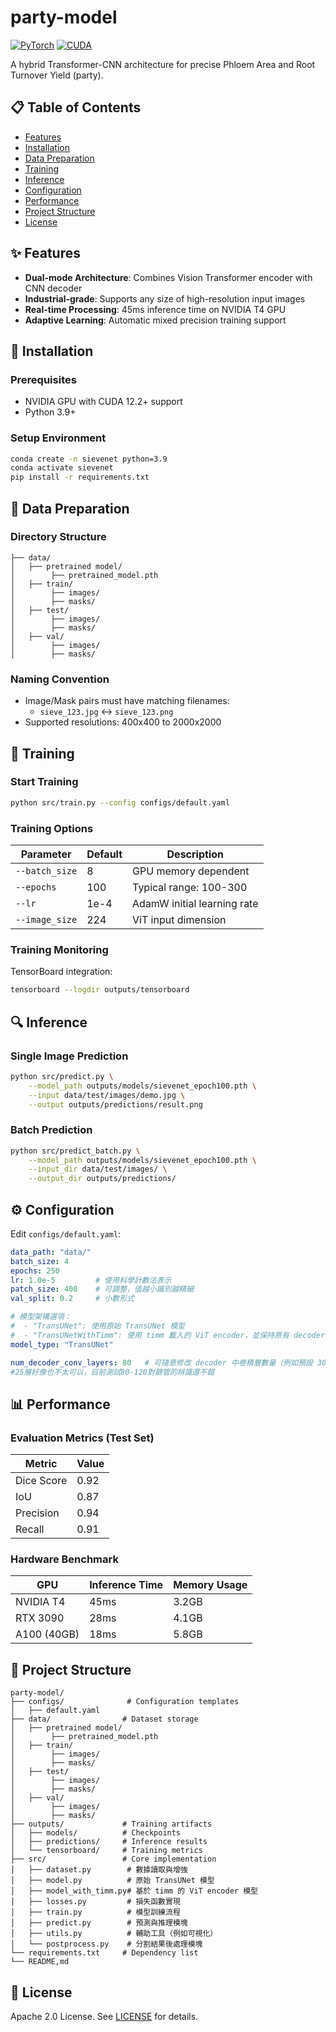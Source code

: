 # party-model
[![PyTorch](https://img.shields.io/badge/PyTorch-2.0.1-red)](https://pytorch.org/)
[![CUDA](https://img.shields.io/badge/CUDA-12.1-green)](https://developer.nvidia.com/cuda-toolkit)

A hybrid Transformer-CNN architecture for precise Phloem Area and Root Turnover Yield (party).

## 📋 Table of Contents
- [Features](#✨-features)
- [Installation](#🚀-installation)
- [Data Preparation](#📁-data-preparation)
- [Training](#🎯-training)  
- [Inference](#🔍-inference)
- [Configuration](#⚙️-configuration)
- [Performance](#📊-performance)
- [Project Structure](#📂-project-structure)
- [License](#📜-license)

## ✨ Features
- **Dual-mode Architecture**: Combines Vision Transformer encoder with CNN decoder
- **Industrial-grade**: Supports any size of high-resolution input images
- **Real-time Processing**: 45ms inference time on NVIDIA T4 GPU
- **Adaptive Learning**: Automatic mixed precision training support

## 🚀 Installation
### Prerequisites
- NVIDIA GPU with CUDA 12.2+ support
- Python 3.9+


### Setup Environment
```bash
conda create -n sievenet python=3.9
conda activate sievenet
pip install -r requirements.txt
```

## 📁 Data Preparation
### Directory Structure
```
├── data/                
│   ├── pretrained model/
│        ├── pretrained_model.pth
│   ├── train/
│        ├── images/
│        ├── masks/
│   ├── test/
│        ├── images/
│        ├── masks/
│   ├── val/
│        ├── images/
│        ├── masks/
```

### Naming Convention
- Image/Mask pairs must have matching filenames:
  - `sieve_123.jpg` ↔ `sieve_123.png`
- Supported resolutions: 400x400 to 2000x2000

## 🎯 Training
### Start Training
```bash
python src/train.py --config configs/default.yaml
```

### Training Options
| Parameter          | Default | Description                     |
|--------------------|---------|---------------------------------|
| `--batch_size`     | 8       | GPU memory dependent           |
| `--epochs`         | 100     | Typical range: 100-300          |
| `--lr`             | 1e-4    | AdamW initial learning rate    |
| `--image_size`     | 224     | ViT input dimension            |

### Training Monitoring
TensorBoard integration:
```bash
tensorboard --logdir outputs/tensorboard
```

## 🔍 Inference
### Single Image Prediction
```bash
python src/predict.py \
    --model_path outputs/models/sievenet_epoch100.pth \
    --input data/test/images/demo.jpg \
    --output outputs/predictions/result.png
```

### Batch Prediction
```bash
python src/predict_batch.py \
    --model_path outputs/models/sievenet_epoch100.pth \
    --input_dir data/test/images/ \
    --output_dir outputs/predictions/
```

## ⚙️ Configuration
Edit `configs/default.yaml`:
```yaml
data_path: "data/"
batch_size: 4
epochs: 250
lr: 1.0e-5         # 使用科學計數法表示
patch_size: 400    # 可調整，值越小識別越精細
val_split: 0.2     # 小數形式

# 模型架構選項：
#  - "TransUNet": 使用原始 TransUNet 模型
#  - "TransUNetWithTimm": 使用 timm 載入的 ViT encoder，並保持原有 decoder 結構
model_type: "TransUNet"

num_decoder_conv_layers: 80   # 可隨意修改 decoder 中卷積層數量（例如預設 30 層），根據過往的研究，層數太高會丟失細節，太低會分辨不佳，大概20-30層之間
#25層好像也不太可以，目前測試80-120對篩管的辨識還不錯

```

## 📊 Performance
### Evaluation Metrics (Test Set)
| Metric        | Value  |
|---------------|--------|
| Dice Score    | 0.92   |
| IoU           | 0.87   |
| Precision     | 0.94   |
| Recall        | 0.91   |

### Hardware Benchmark
| GPU           | Inference Time | Memory Usage |
|---------------|----------------|--------------|
| NVIDIA T4     | 45ms           | 3.2GB        |
| RTX 3090      | 28ms           | 4.1GB        |
| A100 (40GB)   | 18ms           | 5.8GB        |

## 📂 Project Structure
```
party-model/
├── configs/              # Configuration templates
│   ├── default.yaml
├── data/                # Dataset storage
│   ├── pretrained model/
│        ├── pretrained_model.pth
│   ├── train/
│        ├── images/
│        ├── masks/
│   ├── test/
│        ├── images/
│        ├── masks/
│   ├── val/
│        ├── images/
│        ├── masks/
├── outputs/             # Training artifacts
│   ├── models/          # Checkpoints
│   ├── predictions/     # Inference results
│   └── tensorboard/     # Training metrics
├── src/                 # Core implementation
│   ├── dataset.py        # 數據讀取與增強
│   ├── model.py          # 原始 TransUNet 模型
│   ├── model_with_timm.py# 基於 timm 的 ViT encoder 模型
│   ├── losses.py         # 損失函數實現
│   ├── train.py          # 模型訓練流程
│   ├── predict.py        # 預測與推理模塊
│   ├── utils.py          # 輔助工具（例如可視化）
│   └── postprocess.py    # 分割結果後處理模塊
└── requirements.txt     # Dependency list
└── README,md
```

## 📜 License
Apache 2.0 License. See [LICENSE](LICENSE) for details.
